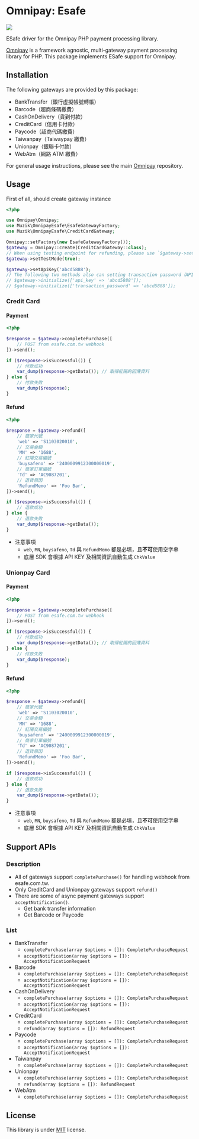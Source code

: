 # Omnipay: Esafe
![](https://github.com/muzik-online/omnipay-esafe/workflows/Test/badge.svg)

ESafe driver for the Omnipay PHP payment processing library.

[Omnipay](https://github.com/thephpleague/omnipay) is a framework agnostic, multi-gateway payment processing library for PHP. This package implements ESafe support for Omnipay.

## Installation

The following gateways are provided by this package:

- BankTransfer（銀行虛擬帳號轉帳）
- Barcode（超商條碼繳費）
- CashOnDelivery（貨到付款）
- CreditCard（信用卡付款）
- Paycode（超商代碼繳費）
- Taiwanpay（Taiwaypay 繳費）
- Unionpay（銀聯卡付款）
- WebAtm（網路 ATM 繳費）

For general usage instructions, please see the main [Omnipay](https://github.com/thephpleague/omnipay) repository.

## Usage

First of all, should create gateway instance

```php
<?php

use Omnipay\Omnipay;
use Muzik\OmnipayEsafe\EsafeGatewayFactory;
use Muzik\OmnipayEsafe\CreditCardGateway;

Omnipay::setFactory(new EsafeGatewayFactory());
$gateway = Omnipay::create(CreditCardGateway::class);
// When using testing endpoint for refunding, please use `$gateway->setTestMode(true)`
$gateway->setTestMode(true);

$gateway->setApiKey('abcd5888');
// The following two methods also can setting transaction password（API KEY） 
// $gateway->initialize(['api_key' => 'abcd5888']);
// $gateway->initialize(['transaction_password' => 'abcd5888']);
```

### Credit Card

#### Payment

```php
<?php

$response = $gateway->completePurchase([
    // POST from esafe.com.tw webhook
])->send();

if ($response->isSuccessful()) {
    // 付款成功
    var_dump($response->getData()); // 取得紅陽的回傳資料
} else {
    // 付款失敗
    var_dump($response);
}
```

#### Refund

```php
<?php

$response = $gateway->refund([
    // 商家代號
    'web' => 'S1103020010',
    // 交易金額
    'MN' => '1688',
    // 紅陽交易編號
    'buysafeno' => '2400009912300000019',
    // 商家訂單編號
    'Td' => 'AC9087201',
    // 退貨原因
    'RefundMemo' => 'Foo Bar', 
])->send();

if ($response->isSuccessful()) {
    // 退款成功
} else {
    // 退款失敗
    var_dump($response->getData());
}
```

- 注意事項
    - `web`, `MN`, `buysafeno`, `Td` 與 `RefundMemo` 都是必填，且**不可**使用空字串
    - 底層 SDK 會根據 API KEY 及相關資訊自動生成 `ChkValue`

### Unionpay Card

#### Payment

```php
<?php

$response = $gateway->completePurchase([
    // POST from esafe.com.tw webhook
])->send();

if ($response->isSuccessful()) {
    // 付款成功
    var_dump($response->getData()); // 取得紅陽的回傳資料
} else {
    // 付款失敗
    var_dump($response);
}
```

#### Refund


```php
<?php

$response = $gateway->refund([
    // 商家代號
    'web' => 'S1103020010',
    // 交易金額
    'MN' => '1688',
    // 紅陽交易編號
    'buysafeno' => '2400009912300000019',
    // 商家訂單編號
    'Td' => 'AC9087201',
    // 退貨原因
    'RefundMemo' => 'Foo Bar', 
])->send();

if ($response->isSuccessful()) {
    // 退款成功
} else {
    // 退款失敗
    var_dump($response->getData());
}
```

- 注意事項
    - `web`, `MN`, `buysafeno`, `Td` 與 `RefundMemo` 都是必填，且**不可**使用空字串
    - 底層 SDK 會根據 API KEY 及相關資訊自動生成 `ChkValue`


## Support APIs

### Description

- All of gateways support `completePurchase()` for handling webhook from esafe.com.tw.
- Only CreditCard and Unionpay gateways support `refund()`
- There are some of async payment gateways support `acceptNotification()`.
    - Get bank transfer information
    - Get Barcode or Paycode

### List

- BankTransfer
    - `completePurchase(array $options = []): CompletePurchaseRequest`
    - `acceptNotification(array $options = []): AcceptNotificationRequest`
- Barcode
    - `completePurchase(array $options = []): CompletePurchaseRequest`
    - `acceptNotification(array $options = []): AcceptNotificationRequest`
- CashOnDelivery
    - `completePurchase(array $options = []): CompletePurchaseRequest`
    - `acceptNotification(array $options = []): AcceptNotificationRequest`
- CreditCard
    - `completePurchase(array $options = []): CompletePurchaseRequest`
    - `refund(array $options = []): RefundRequest`
- Paycode
    - `completePurchase(array $options = []): CompletePurchaseRequest`
    - `acceptNotification(array $options = []): AcceptNotificationRequest`
- Taiwanpay
    - `completePurchase(array $options = []): CompletePurchaseRequest`
- Unionpay
    - `completePurchase(array $options = []): CompletePurchaseRequest`
    - `refund(array $options = []): RefundRequest`
- WebAtm
    - `completePurchase(array $options = []): CompletePurchaseRequest`

## License

This library is under [MIT](https://opensource.org/licenses/MIT) license.
